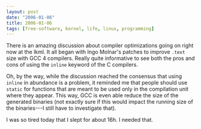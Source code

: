 ```yaml
---
layout: post
date: "2006-01-06"
title: 2006-01-06
tags: [free-software, kernel, life, linux, programming]
---
```

There is an amazing discussion about compiler optimizations going
on right now at the lkml. It all began with Ingo Molnar's patches
to improve `.text` size with GCC 4 compilers. Really quite
informative to see both the pros and cons of using the `inline`
keyword of the C compilers.

Oh, by the way, while the discussion reached the consensus that
using `inline` in abundance is a problem, it reminded me that
people should use `static` for functions that are meant to be used
only in the compilation unit where they appear. This way, GCC is
even able reduce the size of the generated binaries (not exactly
sure if this would impact the running size of the binaries---I
still have to investigate that).

I was so tired today that I slept for about 16h. I needed that.


